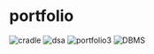 # portfolio
![cradle](https://github.com/sathish8155/portfolio.github.io/assets/130276008/f50c258f-4f01-4331-bb72-2636f341afeb)
![dsa](https://github.com/sathish8155/portfolio.github.io/assets/130276008/a767de4b-2eb0-443c-afcb-9c5bf685a442)
![portfolio3](https://github.com/sathish8155/portfolio.github.io/assets/130276008/c3cd1570-52b9-4314-9486-a813be71c3ce)
![DBMS](https://github.com/sathish8155/portfolio.github.io/assets/130276008/b6fa7631-2e1d-44e9-b8b6-9d407331f87d)
